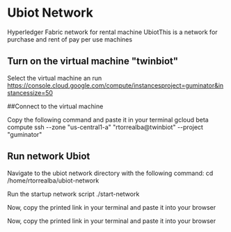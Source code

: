 # Ubiot Network
Hyperledger Fabric network for rental machine UbiotThis is a network for purchase and rent of pay per use machines

## Turn on the virtual machine "twinbiot"

Select the virtual machine an run
https://console.cloud.google.com/compute/instancesproject=guminator&instancessize=50

##Connect to the virtual machine 

Copy the following command and paste it in your terminal
gcloud beta compute ssh --zone "us-central1-a" "rtorrealba@twinbiot" --project "guminator" 

## Run network Ubiot
Navigate to the ubiot network directory with the following command:
cd /home/rtorrealba/ubiot-network

Run the startup network script
./start-network

Now, copy the printed link in your terminal and paste it into your browser


Now, copy the printed link in your terminal and paste it into your browser
